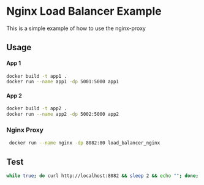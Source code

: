 # Nginx Load Balancer Example

This is a simple example of how to use the nginx-proxy

## Usage

#### App 1

```bash
docker build -t app1 .
docker run --name app1 -dp 5001:5000 app1
```

#### App 2

```bash
docker build -t app2 .
docker run --name app2 -dp 5002:5000 app2
```

### Nginx Proxy

```bash
 docker run --name nginx -dp 8082:80 load_balancer_nginx
```

## Test

```bash
while true; do curl http://localhost:8082 && sleep 2 && echo ""; done;
```
